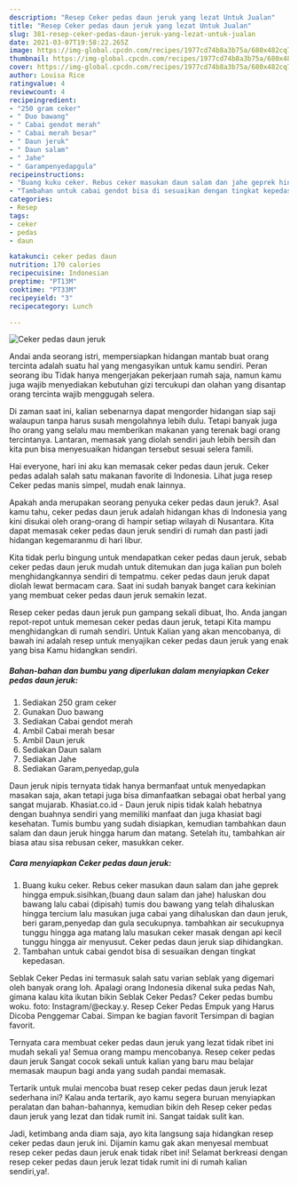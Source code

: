 ```yaml
---
description: "Resep Ceker pedas daun jeruk yang lezat Untuk Jualan"
title: "Resep Ceker pedas daun jeruk yang lezat Untuk Jualan"
slug: 381-resep-ceker-pedas-daun-jeruk-yang-lezat-untuk-jualan
date: 2021-03-07T19:58:22.265Z
image: https://img-global.cpcdn.com/recipes/1977cd74b8a3b75a/680x482cq70/ceker-pedas-daun-jeruk-foto-resep-utama.jpg
thumbnail: https://img-global.cpcdn.com/recipes/1977cd74b8a3b75a/680x482cq70/ceker-pedas-daun-jeruk-foto-resep-utama.jpg
cover: https://img-global.cpcdn.com/recipes/1977cd74b8a3b75a/680x482cq70/ceker-pedas-daun-jeruk-foto-resep-utama.jpg
author: Louisa Rice
ratingvalue: 4
reviewcount: 4
recipeingredient:
- "250 gram ceker"
- " Duo bawang"
- " Cabai gendot merah"
- " Cabai merah besar"
- " Daun jeruk"
- " Daun salam"
- " Jahe"
- " Garampenyedapgula"
recipeinstructions:
- "Buang kuku ceker. Rebus ceker masukan daun salam dan jahe geprek hingga empuk.sisihkan,(buang daun salam dan jahe) haluskan dou bawang lalu cabai (dipisah) tumis dou bawang yang telah dihaluskan hingga tercium lalu masukan juga cabai yang dihaluskan dan daun jeruk, beri garam,penyedap dan gula secukupnya. tambahkan air secukupnya tunggu hingga aga matang lalu masukan ceker masak dengan api kecil tunggu hingga air menyusut. Ceker pedas daun jeruk siap dihidangkan."
- "Tambahan untuk cabai gendot bisa di sesuaikan dengan tingkat kepedasan."
categories:
- Resep
tags:
- ceker
- pedas
- daun

katakunci: ceker pedas daun 
nutrition: 170 calories
recipecuisine: Indonesian
preptime: "PT13M"
cooktime: "PT33M"
recipeyield: "3"
recipecategory: Lunch

---
```



![Ceker pedas daun jeruk](https://img-global.cpcdn.com/recipes/1977cd74b8a3b75a/680x482cq70/ceker-pedas-daun-jeruk-foto-resep-utama.jpg)

Andai anda seorang istri, mempersiapkan hidangan mantab buat orang tercinta adalah suatu hal yang mengasyikan untuk kamu sendiri. Peran seorang ibu Tidak hanya mengerjakan pekerjaan rumah saja, namun kamu juga wajib menyediakan kebutuhan gizi tercukupi dan olahan yang disantap orang tercinta wajib menggugah selera.

Di zaman  saat ini, kalian sebenarnya dapat mengorder hidangan siap saji walaupun tanpa harus susah mengolahnya lebih dulu. Tetapi banyak juga lho orang yang selalu mau memberikan makanan yang terenak bagi orang tercintanya. Lantaran, memasak yang diolah sendiri jauh lebih bersih dan kita pun bisa menyesuaikan hidangan tersebut sesuai selera famili. 

Hai everyone, hari ini aku kan memasak ceker pedas daun jeruk. Ceker pedas adalah salah satu makanan favorite di Indonesia. Lihat juga resep Ceker pedas manis simpel, mudah enak lainnya.

Apakah anda merupakan seorang penyuka ceker pedas daun jeruk?. Asal kamu tahu, ceker pedas daun jeruk adalah hidangan khas di Indonesia yang kini disukai oleh orang-orang di hampir setiap wilayah di Nusantara. Kita dapat memasak ceker pedas daun jeruk sendiri di rumah dan pasti jadi hidangan kegemaranmu di hari libur.

Kita tidak perlu bingung untuk mendapatkan ceker pedas daun jeruk, sebab ceker pedas daun jeruk mudah untuk ditemukan dan juga kalian pun boleh menghidangkannya sendiri di tempatmu. ceker pedas daun jeruk dapat diolah lewat bermacam cara. Saat ini sudah banyak banget cara kekinian yang membuat ceker pedas daun jeruk semakin lezat.

Resep ceker pedas daun jeruk pun gampang sekali dibuat, lho. Anda jangan repot-repot untuk memesan ceker pedas daun jeruk, tetapi Kita mampu menghidangkan di rumah sendiri. Untuk Kalian yang akan mencobanya, di bawah ini adalah resep untuk menyajikan ceker pedas daun jeruk yang enak yang bisa Kamu hidangkan sendiri.

<!--inarticleads1-->

##### Bahan-bahan dan bumbu yang diperlukan dalam menyiapkan Ceker pedas daun jeruk:

1. Sediakan 250 gram ceker
1. Gunakan  Duo bawang
1. Sediakan  Cabai gendot merah
1. Ambil  Cabai merah besar
1. Ambil  Daun jeruk
1. Sediakan  Daun salam
1. Sediakan  Jahe
1. Sediakan  Garam,penyedap,gula


Daun jeruk nipis ternyata tidak hanya bermanfaat untuk menyedapkan masakan saja, akan tetapi juga bisa dimanfaatkan sebagai obat herbal yang sangat mujarab. Khasiat.co.id - Daun jeruk nipis tidak kalah hebatnya dengan buahnya sendiri yang memiliki manfaat dan juga khasiat bagi kesehatan. Tumis bumbu yang sudah disiapkan, kemudian tambahkan daun salam dan daun jeruk hingga harum dan matang. Setelah itu, tambahkan air biasa atau sisa rebusan ceker, masukkan ceker. 

<!--inarticleads2-->

##### Cara menyiapkan Ceker pedas daun jeruk:

1. Buang kuku ceker. Rebus ceker masukan daun salam dan jahe geprek hingga empuk.sisihkan,(buang daun salam dan jahe) haluskan dou bawang lalu cabai (dipisah) tumis dou bawang yang telah dihaluskan hingga tercium lalu masukan juga cabai yang dihaluskan dan daun jeruk, beri garam,penyedap dan gula secukupnya. tambahkan air secukupnya tunggu hingga aga matang lalu masukan ceker masak dengan api kecil tunggu hingga air menyusut. Ceker pedas daun jeruk siap dihidangkan.
1. Tambahan untuk cabai gendot bisa di sesuaikan dengan tingkat kepedasan.


Seblak Ceker Pedas ini termasuk salah satu varian seblak yang digemari oleh banyak orang loh. Apalagi orang Indonesia dikenal suka pedas Nah, gimana kalau kita ikutan bikin Seblak Ceker Pedas? Ceker pedas bumbu woku. foto: Instagram/@eckay.y. Resep Ceker Pedas Empuk yang Harus Dicoba Penggemar Cabai. Simpan ke bagian favorit Tersimpan di bagian favorit. 

Ternyata cara membuat ceker pedas daun jeruk yang lezat tidak ribet ini mudah sekali ya! Semua orang mampu mencobanya. Resep ceker pedas daun jeruk Sangat cocok sekali untuk kalian yang baru mau belajar memasak maupun bagi anda yang sudah pandai memasak.

Tertarik untuk mulai mencoba buat resep ceker pedas daun jeruk lezat sederhana ini? Kalau anda tertarik, ayo kamu segera buruan menyiapkan peralatan dan bahan-bahannya, kemudian bikin deh Resep ceker pedas daun jeruk yang lezat dan tidak rumit ini. Sangat taidak sulit kan. 

Jadi, ketimbang anda diam saja, ayo kita langsung saja hidangkan resep ceker pedas daun jeruk ini. Dijamin kamu gak akan menyesal membuat resep ceker pedas daun jeruk enak tidak ribet ini! Selamat berkreasi dengan resep ceker pedas daun jeruk lezat tidak rumit ini di rumah kalian sendiri,ya!.

